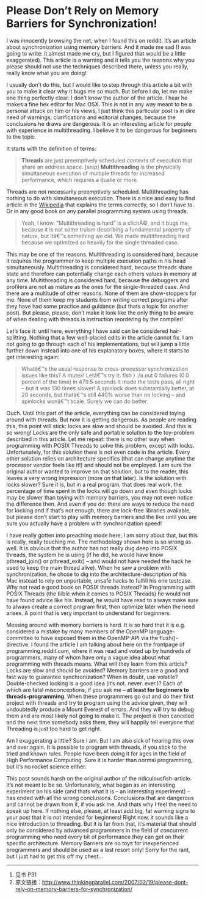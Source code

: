 # Please Don’t Rely on Memory Barriers for Synchronization!

I was innocently browsing the net, when I found this on reddit. It’s an article about synchronization using memory barriers. And it made me sad (I was going to write: it almost made me cry, but I figured that would be a little exaggerated). This article is a warning and it tells you the reasons why you please should not use the techniques described there, unless you really, really know what you are doing!

I usually don’t do this, but I would like to step through this article a bit with you to make it clear why it bugs me so much. But before I do, let me make one thing perfectly clear: I don’t know the author of the article. I hear he makes a fine hex editor for Mac OSX. This is not in any way meant to be a personal attack on him or his views, I just think this particular post is in dire need of warnings, clarifications and editorial changes, because the conclusions he draws are dangerous. It is an interesting article for people with experience in multithreading. I believe it to be dangerous for beginners to the topic.

It starts with the definition of terms:

> **Threads** are just preemptively scheduled contexts of execution that share an address space.
[snip]
**Multithreading** is the physically simultaneous execution of multiple threads for increased performance, which requires a dualie or more.

Threads are not necessarily preemptively scheduled. Multithreading has nothing to do with simultaneous execution. There is a nice and easy to find article in the [Wikipedia](http://en.wikipedia.org/wiki/Thread_(computer_science)) that explains the terms correctly, so I don’t have to. Or in any good book on any parallel programming system using threads.

> Yeah, I know. “Multithreading is hard” is a clichÃ©, and it bugs me, because it is not some truism describing a fundamental property of nature, but itâ€™s something we did. We made multithreading hard because we optimized so heavily for the single threaded case.

This may be one of the reasons. Multithreading is considered hard, because it requires the programmer to keep multiple execution paths in his head simultaneously. Multithreading is considered hard, because threads share state and therefore can potentially change each others values in memory at any time. Multithreading is considered hard, because the debuggers and profilers are not as mature as the ones for the single-threaded case. And there are a multitude of other reasons. None of them are show-stoppers for me. None of them keep my students from writing correct programs after they have had some practice and guidance (but thats a topic for another post). But please, please, don’t make it look like the only thing to be aware of when dealing with threads is instruction reordering by the compiler!

Let’s face it: until here, everything I have said can be considered hair-splitting. Nothing that a few well-placed edits in the article cannot fix. I am not going to go through each of his implementations, but will jump a little further down instead into one of his explanatory boxes, where it starts to get interesting again:

> Whatâ€™s the usual response to cross-processor synchronization issues like this? A mutex! Letâ€™s try it.
fish ) ./a.out
0 failures (0.0 percent of the time) in 479.5 seconds
It made the tests pass, all right – but it was 130 times slower! A spinlock does substantially better, at 20 seconds, but thatâ€™s still 440% worse than no locking – and spinlocks wonâ€™t scale. Surely we can do better.

Ouch. Until this part of the article, everything can be considered toying around with threads. But now it is getting dangerous. As people are reading this, this point will stick: locks are slow and should be avoided. And this is so wrong! Locks are the only safe and portable solution to the toy-problem described in this article. Let me repeat: there is no other way when programming with POSIX Threads to solve this problem, except with locks. Unfortunately, for this solution there is not even code in the article. Every other solution relies on architecture specifics (that can change anytime the processor vendor feels like it!) and should not be employed. I am sure the original author wanted to improve on that solution, but to the reader, this leaves a very wrong impression (more on that later). Is the solution with locks slower? Sure it is, but in a real program, that does real work, the percentage of time spent in the locks will go down and even though locks may be slower than toying with memory barriers, you may not even notice the difference then. And even if you do: there are ways to reduce the need for locking and if that’s not enough, there are lock-free libraries available, but please don’t start to play with memory barriers and the like until you are sure you actually have a problem with synchronization speed!

I have really gotten into preaching mode here, I am sorry about that, but this is really, really touching me. The methodology shown here is so wrong as well. It is obvious that the author has not really dug deep into POSIX threads, the system he is using (if he did, he would have know pthread_join() or pthread_exit() – and would not have needed the hack he used to keep the main thread alive). When he saw a problem with synchronization, he chose to dig into the architecture-description of his Mac instead to rely on unportable, unsafe hacks to fulfill his one testcase. Why not read a good book on POSIX threads instead? In Programming with POSIX Threads (the bible when it comes to POSIX Threads) he would not have found advice like his. Instead, he would have read to always make sure to always create a correct program first, then optimize later when the need arises. A point that is very important to understand for beginners.

Messing around with memory barriers is hard. It is so hard that it is e.g. considered a mistake by many members of the OpenMP language-committee to have exposed them in the OpenMP-API via the flush()-directive. I found the article I am talking about here on the frontpage of programming.reddit.com, where it was read and voted up by hundreds of programmers, many of whom have only a vague idea about what programming with threads means. What will they learn from this article? Locks are slow and should be avoided? Memory barriers are a good and fast way to guarantee synchronization? When in doubt, use volatile? Double-checked locking is a good idea (it’s not. never. ever.)? Each of which are fatal misconceptions, if you ask me – **at least for beginners to threads-programming**. When these programmers go out and do their first project with threads and try to program using the advice given, they will undoubtedly produce a Mount Everest of errors. And they will try to debug them and are most likely not going to make it. The project is then canceled and the next time somebody asks them, they will happily tell everyone that Threading is just too hard to get right.

Am I exaggerating a little? Sure I am. But I am also sick of hearing this over and over again. It is possible to program with threads, if you stick to the tried and known rules. People have been doing it for ages in the field of High Performance Computing. Sure it is harder than normal programming, but it’s no rocket science either.

This post sounds harsh on the original author of the ridiculousfish-article. It’s not meant to be so. Unfortunately, what began as an interesting experiment on his side (and thats what it is – an interesting experiment) – has ended with all the wrong conclusions. Conclusions that are dangerous and cannot be drawn from it, if you ask me. And thats why I feel the need to speak up here. If nothing else, please, at least add big, fat warning signs to your post that it is not intended for beginners! Right now, it sounds like a nice introduction to threading. But it is far from that, it’s material that should only be considered by advanced programmers in the field of concurrent programming who need every bit of performance they can get on their specific architecture. Memory Barriers are no toys for inexperienced programmers and should be used as a last resort only! Sorry for the rant, but I just had to get this off my chest…

---

1. 见书 P31
2. 原文链接：http://www.thinkingparallel.com/2007/02/19/please-dont-rely-on-memory-barriers-for-synchronization/